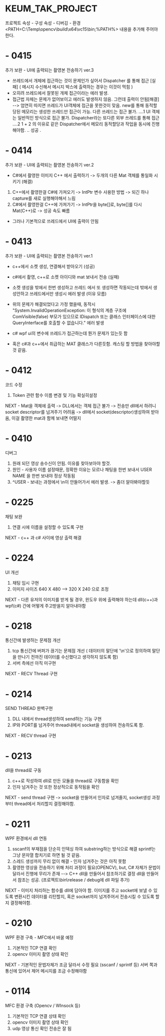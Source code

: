 # KEUM_TAK_PROJECT
프로젝트 속성 - 구성 속성 - 디버깅 - 환경 <PATH=C:\Temp\opencv\build\x64\vc15\bin;%PATH%> 내용을 추가해 주어야 한다.
#
# - 0415
추가 보완 - UI에 출력되는 촬영본 전송하기 ver.3
 - 쓰레드에서 개체에 접근하는 것이 문제인가 싶어서 Dispatcher 를 통해 접근 [실패]
    ( 메시지 수신해서 메시지 박스에 출력하는 경우는 이것이 먹힘 )
 - 오히려 쓰레드에서 잘못된 개체 접근이라는 에러 발생.
 - 접근법 자체는 문제가 없어보이고 에러도 발생하지 않음. 그런데 출력이 안됨[해결]
    --> 엄연히 따지면 쓰레드가 UI객체에 접근을 못한것이 맞음.
        new를 통해 동적할당된 메모리는 생성한 쓰레드만 접근이 가능. 다른 쓰레드는 접근 불가. ....1
        UI 객체는 일반적인 방식으로 접근 불가. Dispatcher라는 또다른 외부 쓰레드를 통해 접근 ....2
        1 + 2 의 이유로 같은 Dispatcher에서 메모리 동적할당과 작업을 동시에 진행해야함. .. 성공 .
#
# - 0414
추가 보완 - UI에 출력되는 촬영본 전송하기 ver.2

 - C#에서 촬영한 이미지 C++ 에서 출력하기
 -> 두개의 다른 Mat 객체를 통일화 시키기 (해결)
1. C++에서 촬영한걸 C#에 가져오기 -> IntPtr 변수 사용한 방법 -> 되긴 하나 capture를 새로 실행해야해서 느림
2. C#에서 촬영한걸 C++에 가져가기 -> IntPtr을 byte[]로, byte[]를 다시 Mat(C++)로 -> 성공 속도 빠름

 - 그러나 기본적으로 쓰레드에서 UI에 출력이 안됨
#
# - 0413
추가 보완 - UI에 출력되는 촬영본 전송하기 ver.1
 - c++에서 소켓 생성, 연결해서 받아오기 (성공)
 - c#에서 촬영, c++로 소켓 아이디와 mat 보내서 전송 (실패)
 - 소켓 생성을 밖에서 한번 생성하고 쓰레드 에서 또 생성하면 작동되는데
   밖에서 생성안하고 쓰레드에서만 생성시 에러 발생 (이유 모름)

 - 위의 문제가 해결되었다고 가정 했을때, 동작시
    "System.InvalidOperationException: 이 형식의 계층 구조에 ComVisible(false) 부모가 있으므로 IDispatch 또는 클래스 인터페이스에 대한 QueryInterface를 호출할 수 없습니다."  에러 발생
 - c# wpf ui의 변수에 쓰레드가 접근하는데 뭔가 문제가 있는듯 함
 - 혹은 c#과 c++에서 취급하는 MAT 클래스가 다른듯함. 캐스팅 할 방법을 찾아야할 것 같음.
#
# - 0412
코드 수정
1. Token 관련 함수 이름 변경 및 기능 확실히설정

NEXT - Mat을 객체에 출력 -> DLL에서는 객체 접근 불가 -> 전송만 dll에서 하려니 socket descriptor를 넘겨주기 어려움
       -> dll에서  socket(descriptor)생성하여 받아옴, 이걸 촬영한 mat과 함께 보내면 어떨지 
#
# - 0410
디버그
1. 원래 되던 영상 송수신이 안됨. 이유를 찾아보아야 할것.
2. 원인 - 사용자 이름 설정때문, 정확한 이유는 모르나 채팅을 한번 보내서 USER NAME 을 한번 보내야 정상 작동됨
3. ^USER - 보내는 과정에서 \n이 안들어가서 에러 발생. -> 좀더 알아봐야할듯
#
# - 0225
채팅 보완
1. 연결 시에 이름을 설정할 수 있도록 구현

NEXT - c++ 과 c# 사이에 영상 출력 해결
#
# - 0224
UI 개선
1. 채팅 임시 구현
2. 이미지 사이즈 640 X 480 --> 320 X 240 으로 조정

NEXT - 다른 유저의 이미지를 받게 될 경우, 윈도우 위에 출력해야 하는데 dll(c++)과 wpf(c#) 간에 어떻게 주고받을지 알아내야함
#
# - 0218
통신간에 발생하는 문제점 개선
1. tcp 통신간에 버퍼가 끊기는 문제점 개선
   ( 데이터의 말단에  '\n'으로 정의하여 말단을 만나기 전까진 데이터를 수신했다고 생각하지 않도록 함)
2. 서버 측에선 아직 미구현 

NEXT - RECV Thread 구현
#
# - 0214
SEND THREAD 완벽구현
1. DLL 내에서 thread생성하여 send하는 기능 구현
2. IP와 PORT를 넘겨주어 thread내에서 socket을 생성하여 전송하도록 함.

NEXT - RECV thread 구현
#
# - 0213
dll을 thread로 구동
1. c++로 작성하여 dll로 만든 모듈을 thread로 구동함을 확인
2. 인자 넘겨주는 것 또한 정상적으로 동작됨을 확인

NEXT - send thread 구현 -> socket을 만들어서 인자로 넘겨줄지, socket생성 과정부터 thread에서 처리할지 결정해야함.
#
# - 0211
WPF 환경에서 dll 연동
1. sscanf의 부재점을 단순히 인덱싱 하여 substring하는 방식으로 해결
   sprintf는 그냥 문자열 합치기로 하면 될 것 같음.
2. 스레드 생성까지 무리 없이 해결 - 인자 넘겨주는 것은 아직 못함
3. 촬영한 영상을 전송하기 위해 처리 과정이 필요(OPENCV),
   but, C# 자체가 문법이 달라서 진행에 무리가 존재 --> C++ dll을 만들어서 참조하기로 결정
   dll을 만들어서 참조는 성공. (프로젝트\bin\release / debug에 dll 파일 추가)

NEXT - 이미지 처리하는 함수를 dll에 담아야 함. 
		이미지를 주고 socket에 보낼 수 있도록 변환시킨 데이터를 리턴할지, 혹은
		socket까지 넘겨주어서 전송시킬 수 있도록 할 지 결정해야함.
#
# - 0210
WPF 환경 구축 - MFC에서 바꿀 예정 
1. 기본적인 TCP 연결 확인
2. opencv 이미지 촬영 상태 확인

NEXT - 기본적인 문법자체가 조금 달라서 수정 필요 (sscanf / sprintf 등)
		서버 쪽과 통신에 있어서 제어 메시지를 조금 수정해야함
#
# - 0114
MFC 환경 구축 (Opencv / WInsock 등)
1. 기본적인 TCP 연결 상태 확인
2. opencv 이미지 촬영 상태 확인
3. udp 영상 통신 확인 전송은 잘 됨
#
